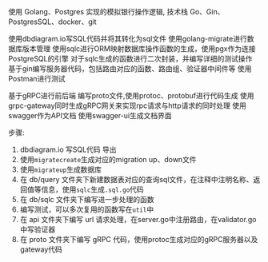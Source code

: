 使用 Golang、Postgres 实现的模拟银行操作逻辑,
技术栈 Go、Gin、PostgresSQL、docker、git

使用dbdiagram.io写SQL代码并将其转化为sql文件
使用golang-migrate进行数据库版本管理
使用sqlc进行ORM映射数据库操作函数的生成，使用pgx作为连接PostgreSQL的引擎
对于sqlc生成的函数进行二次封装，并编写详细的测试操作
基于gin编写服务器代码，包括路由对应的函数、路由组、验证器中间件等
使用Postman进行测试

基于gRPC进行前后端
编写proto文件,使用protoc、protobuf进行代码生成
使用grpc-gateway同时生成gRPC网关来实现rpc请求与http请求的同时处理
使用swagger作为API文档   使用swagger-ui生成文档界面



步骤:
1. dbdiagram.io 写SQL代码 导出
2. 使用`migratecreate`生成对应的migration up、down文件
3. 使用`migrateup`生成数据库
4. 在 db/query 文件夹下新建数据表对应的查询sql文件，在注释中注明名称、返回值等信息，使用`sqlc`生成`.sql.go`代码
5. 在 db/sqlc 文件夹下编写进一步处理的函数
6. 编写测试，可以多次复用的函数写在`util`中
7. 在 api 文件夹下编写 url 请求处理，在server.go中注册路由，在validator.go中写验证器
8. 在 proto 文件夹下编写 gRPC 代码，使用protoc生成对应的gRPC服务器以及gateway代码
